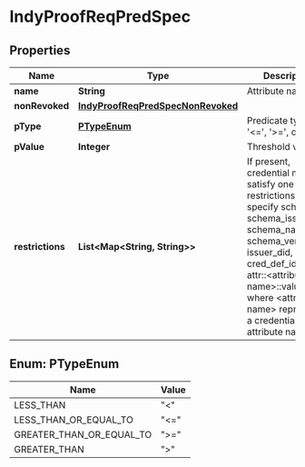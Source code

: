 

# IndyProofReqPredSpec


## Properties

Name | Type | Description | Notes
------------ | ------------- | ------------- | -------------
**name** | **String** | Attribute name | 
**nonRevoked** | [**IndyProofReqPredSpecNonRevoked**](IndyProofReqPredSpecNonRevoked.md) |  |  [optional]
**pType** | [**PTypeEnum**](#PTypeEnum) | Predicate type (&#39;&lt;&#39;, &#39;&lt;&#x3D;&#39;, &#39;&gt;&#x3D;&#39;, or &#39;&gt;&#39;) | 
**pValue** | **Integer** | Threshold value | 
**restrictions** | **List&lt;Map&lt;String, String&gt;&gt;** | If present, credential must satisfy one of given restrictions: specify schema_id, schema_issuer_did, schema_name, schema_version, issuer_did, cred_def_id, and/or attr::&lt;attribute-name&gt;::value where &lt;attribute-name&gt; represents a credential attribute name |  [optional]



## Enum: PTypeEnum

Name | Value
---- | -----
LESS_THAN | &quot;&lt;&quot;
LESS_THAN_OR_EQUAL_TO | &quot;&lt;&#x3D;&quot;
GREATER_THAN_OR_EQUAL_TO | &quot;&gt;&#x3D;&quot;
GREATER_THAN | &quot;&gt;&quot;




